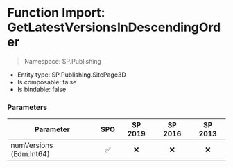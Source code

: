 # Function Import: GetLatestVersionsInDescendingOrder

> Namespace: SP.Publishing

- Entity type: SP.Publishing.SitePage3D
- Is composable: false
- Is bindable: false

### Parameters

Parameter | SPO | SP 2019 | SP 2016 | SP 2013
----------|:---:|:-------:|:-------:|:-------:
numVersions (Edm.Int64) | ✅ | ❌ | ❌ | ❌
